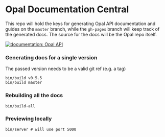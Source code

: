 # Opal Documentation Central

This repo will hold the keys for generating Opal API documentation and guides on the `master` branch, while the `gh-pages` branch will keep track of the generated docs. The source for the docs will be the Opal repo itself.

[![documentation: Opal API](http://img.shields.io/badge/API%20documentation-read%20now-blue.svg)](https://opal.github.io/docs/index.html)

### Generating docs for a single version

The passed version needs to be a valid git ref (e.g. a tag)

    bin/build v0.5.5
    bin/build master

### Rebuilding all the docs

    bin/build-all

### Previewing locally

    bin/server # will use port 5000

